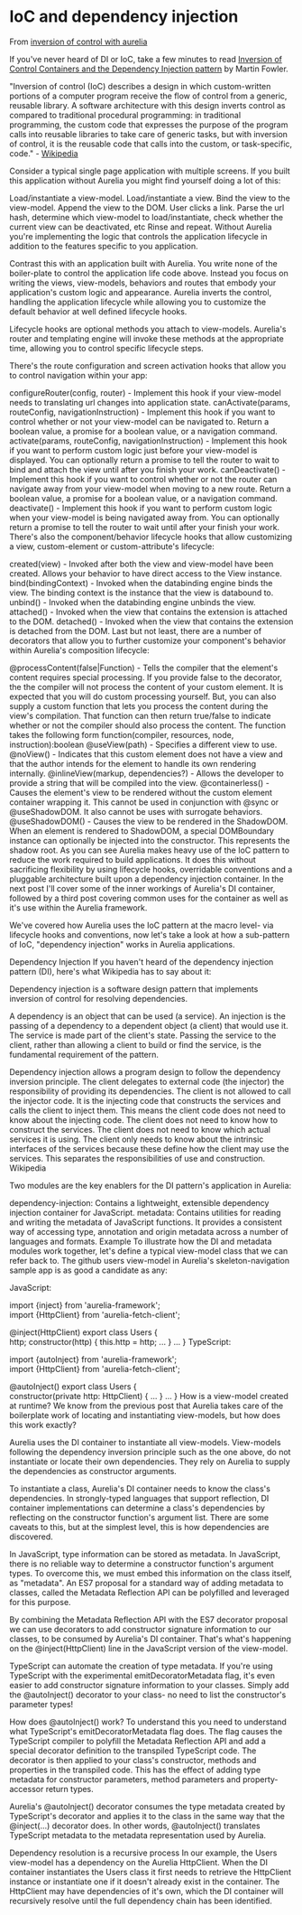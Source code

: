 # IoC and dependency injection

From [inversion of control with aurelia](https://www.danyow.net/inversion-of-control-with-aurelia-part-1/)

If you've never heard of DI or IoC, take a few minutes to read [Inversion of Control Containers and the Dependency Injection pattern](http://www.martinfowler.com/articles/injection.html) by Martin Fowler.

"Inversion of control (IoC) describes a design in which custom-written portions of a computer program receive the flow of control from a generic, reusable library. A software architecture with this design inverts control as compared to traditional procedural programming: in traditional programming, the custom code that expresses the purpose of the program calls into reusable libraries to take care of generic tasks, but with inversion of control, it is the reusable code that calls into the custom, or task-specific, code." - [Wikipedia](https://en.wikipedia.org/wiki/Inversion_of_control)

Consider a typical single page application with multiple screens. If you built this application without Aurelia you might find yourself doing a lot of this:

Load/instantiate a view-model.
Load/instantiate a view.
Bind the view to the view-model.
Append the view to the DOM.
User clicks a link.
Parse the url hash, determine which view-model to load/instantiate, check whether the current view can be deactivated, etc
Rinse and repeat.
Without Aurelia you're implementing the logic that controls the application lifecycle in addition to the features specific to you application.

Contrast this with an application built with Aurelia. You write none of the boiler-plate to control the application life code above. Instead you focus on writing the views, view-models, behaviors and routes that embody your application's custom logic and appearance. Aurelia inverts the control, handling the application lifecycle while allowing you to customize the default behavior at well defined lifecycle hooks.

Lifecycle hooks are optional methods you attach to view-models. Aurelia's router and templating engine will invoke these methods at the appropriate time, allowing you to control specific lifecycle steps.

There's the route configuration and screen activation hooks that allow you to control navigation within your app:

configureRouter(config, router) - Implement this hook if your view-model needs to translating url changes into application state.
canActivate(params, routeConfig, navigationInstruction) - Implement this hook if you want to control whether or not your view-model can be navigated to. Return a boolean value, a promise for a boolean value, or a navigation command.
activate(params, routeConfig, navigationInstruction) - Implement this hook if you want to perform custom logic just before your view-model is displayed. You can optionally return a promise to tell the router to wait to bind and attach the view until after you finish your work.
canDeactivate() - Implement this hook if you want to control whether or not the router can navigate away from your view-model when moving to a new route. Return a boolean value, a promise for a boolean value, or a navigation command.
deactivate() - Implement this hook if you want to perform custom logic when your view-model is being navigated away from. You can optionally return a promise to tell the router to wait until after your finish your work.
There's also the component/behavior lifecycle hooks that allow customizing a view, custom-element or custom-attribute's lifecycle:

created(view) - Invoked after both the view and view-model have been created. Allows your behavior to have direct access to the View instance.
bind(bindingContext) - Invoked when the databinding engine binds the view. The binding context is the instance that the view is databound to.
unbind() - Invoked when the databinding engine unbinds the view.
attached() - Invoked when the view that contains the extension is attached to the DOM.
detached() - Invoked when the view that contains the extension is detached from the DOM.
Last but not least, there are a number of decorators that allow you to further customize your component's behavior within Aurelia's composition lifecycle:

@processContent(false|Function) - Tells the compiler that the element's content requires special processing. If you provide false to the decorator, the the compiler will not process the content of your custom element. It is expected that you will do custom processing yourself. But, you can also supply a custom function that lets you process the content during the view's compilation. That function can then return true/false to indicate whether or not the compiler should also process the content. The function takes the following form function(compiler, resources, node, instruction):boolean
@useView(path) - Specifies a different view to use.
@noView() - Indicates that this custom element does not have a view and that the author intends for the element to handle its own rendering internally.
@inlineView(markup, dependencies?) - Allows the developer to provide a string that will be compiled into the view.
@containerless() - Causes the element's view to be rendered without the custom element container wrapping it. This cannot be used in conjunction with @sync or @useShadowDOM. It also cannot be uses with surrogate behaviors.
@useShadowDOM() - Causes the view to be rendered in the ShadowDOM. When an element is rendered to ShadowDOM, a special DOMBoundary instance can optionally be injected into the constructor. This represents the shadow root.
As you can see Aurelia makes heavy use of the IoC pattern to reduce the work required to build applications. It does this without sacrificing flexibility by using lifecycle hooks, overridable conventions and a pluggable architecture built upon a dependency injection container. In the next post I'll cover some of the inner workings of Aurelia's DI container, followed by a third post covering common uses for the container as well as it's use within the Aurelia framework.

We've covered how Aurelia uses the IoC pattern at the macro level- via lifecycle hooks and conventions, now let's take a look at how a sub-pattern of IoC, "dependency injection" works in Aurelia applications.

Dependency Injection
If you haven't heard of the dependency injection pattern (DI), here's what Wikipedia has to say about it:

Dependency injection is a software design pattern that implements inversion of control for resolving dependencies.

A dependency is an object that can be used (a service). An injection is the passing of a dependency to a dependent object (a client) that would use it. The service is made part of the client's state. Passing the service to the client, rather than allowing a client to build or find the service, is the fundamental requirement of the pattern.

Dependency injection allows a program design to follow the dependency inversion principle. The client delegates to external code (the injector) the responsibility of providing its dependencies. The client is not allowed to call the injector code. It is the injecting code that constructs the services and calls the client to inject them. This means the client code does not need to know about the injecting code. The client does not need to know how to construct the services. The client does not need to know which actual services it is using. The client only needs to know about the intrinsic interfaces of the services because these define how the client may use the services. This separates the responsibilities of use and construction. 
Wikipedia

Two modules are the key enablers for the DI pattern's application in Aurelia:

dependency-injection: Contains a lightweight, extensible dependency injection container for JavaScript.
metadata: Contains utilities for reading and writing the metadata of JavaScript functions. It provides a consistent way of accessing type, annotation and origin metadata across a number of languages and formats.
Example
To illustrate how the DI and metadata modules work together, let's define a typical view-model class that we can refer back to. The github users view-model in Aurelia's skeleton-navigation sample app is as good a candidate as any:

JavaScript:

import {inject} from 'aurelia-framework';  
import {HttpClient} from 'aurelia-fetch-client';

@inject(HttpClient)
export class Users {  
  http;
  constructor(http) {
    this.http = http;
    ...
  }
  ...
}
TypeScript:

import {autoInject} from 'aurelia-framework';  
import {HttpClient} from 'aurelia-fetch-client';

@autoInject()
export class Users {  
  constructor(private http: HttpClient) {
    ...
  }
  ...
}
How is a view-model created at runtime?
We know from the previous post that Aurelia takes care of the boilerplate work of locating and instantiating view-models, but how does this work exactly?

Aurelia uses the DI container to instantiate all view-models.
View-models following the dependency inversion principle such as the one above, do not instantiate or locate their own dependencies. They rely on Aurelia to supply the dependencies as constructor arguments.

To instantiate a class, Aurelia's DI container needs to know the class's dependencies.
In strongly-typed languages that support reflection, DI container implementations can determine a class's dependencies by reflecting on the constructor function's argument list. There are some caveats to this, but at the simplest level, this is how dependencies are discovered.

In JavaScript, type information can be stored as metadata.
In JavaScript, there is no reliable way to determine a constructor function's argument types. To overcome this, we must embed this information on the class itself, as "metadata". An ES7 proposal for a standard way of adding metadata to classes, called the Metadata Reflection API can be polyfilled and leveraged for this purpose.

By combining the Metadata Reflection API with the ES7 decorator proposal we can use decorators to add constructor signature information to our classes, to be consumed by Aurelia's DI container. That's what's happening on the @inject(HttpClient) line in the JavaScript version of the view-model.

TypeScript can automate the creation of type metadata.
If you're using TypeScript with the experimental emitDecoratorMetadata flag, it's even easier to add constructor signature information to your classes. Simply add the @autoInject() decorator to your class- no need to list the constructor's parameter types!

How does @autoInject() work? To understand this you need to understand what TypeScript's emitDecoratorMetadata flag does. The flag causes the TypeScript compiler to polyfill the Metadata Reflection API and add a special decorator definition to the transpiled TypeScript code. The decorator is then applied to your class's constructor, methods and properties in the transpiled code. This has the effect of adding type metadata for constructor parameters, method parameters and property-accessor return types.

Aurelia's @autoInject() decorator consumes the type metadata created by TypeScript's decorator and applies it to the class in the same way that the @inject(...) decorator does. In other words, @autoInject() translates TypeScript metadata to the metadata representation used by Aurelia.

Dependency resolution is a recursive process
In our example, the Users view-model has a dependency on the Aurelia HttpClient. When the DI container instantiates the Users class it first needs to retrieve the HttpClient instance or instantiate one if it doesn't already exist in the container. The HttpClient may have dependencies of it's own, which the DI container will recursively resolve until the full dependency chain has been identified.



